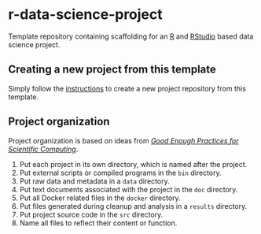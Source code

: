# r-data-science-project

Template repository containing scaffolding for an [R](https://www.r-project.org/) and [RStudio](https://www.rstudio.com/) based data science project. 

## Creating a new project from this template

Simply follow the [instructions](https://help.github.com/en/articles/creating-a-repository-from-a-template) to create a new project repository from this template.

## Project organization

Project organization is based on ideas from [_Good Enough Practices for Scientific Computing_](https://journals.plos.org/ploscompbiol/article?id=10.1371/journal.pcbi.1005510).

1. Put each project in its own directory, which is named after the project.
2. Put external scripts or compiled programs in the `bin` directory.
3. Put raw data and metadata in a `data` directory.
4. Put text documents associated with the project in the `doc` directory.
5. Put all Docker related files in the `docker` directory.
6. Put files generated during cleanup and analysis in a `results` directory.
7. Put project source code in the `src` directory.
8. Name all files to reflect their content or function.


